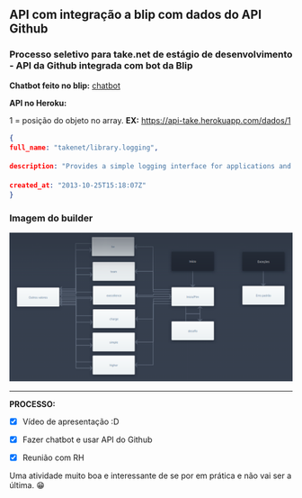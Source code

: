 ## API com integração a blip com dados do API Github
### Processo seletivo para take.net de estágio de desenvolvimento - API da Github integrada com bot da Blip



**Chatbot feito no blip:** [chatbot](https://chat.blip.ai/?appKey=ZGV2cHJvY2Vzc29zZWxldGl2bzE6MDBmN2ZkODYtMmNhZC00YjdiLWFjOGMtODk4OTVkYjliZWNm)

**API no Heroku:** 

 1 = posição do objeto no array.
 **EX:** https://api-take.herokuapp.com/dados/1

```json
{
full_name: "takenet/library.logging",

description: "Provides a simple logging interface for applications and some basic implementations of this interface",

created_at: "2013-10-25T15:18:07Z"
}
```

### Imagem do builder

![imagem](builder.png)

---

**PROCESSO:**

- [x] Vídeo de apresentação :D
- [x] Fazer chatbot e usar API do Github
- [x] Reunião com RH


Uma atividade muito boa e interessante de se por em prática e não vai ser a última. 😁
